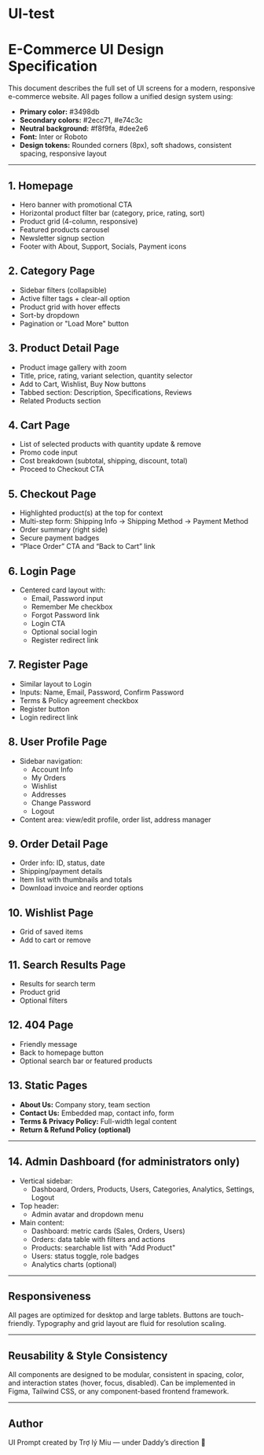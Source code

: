 # UI-test
# E-Commerce UI Design Specification

This document describes the full set of UI screens for a modern, responsive e-commerce website. All pages follow a unified design system using:

- **Primary color:** #3498db  
- **Secondary colors:** #2ecc71, #e74c3c  
- **Neutral background:** #f8f9fa, #dee2e6  
- **Font:** Inter or Roboto  
- **Design tokens:** Rounded corners (8px), soft shadows, consistent spacing, responsive layout

---

## 1. Homepage
- Hero banner with promotional CTA
- Horizontal product filter bar (category, price, rating, sort)
- Product grid (4-column, responsive)
- Featured products carousel
- Newsletter signup section
- Footer with About, Support, Socials, Payment icons

## 2. Category Page
- Sidebar filters (collapsible)
- Active filter tags + clear-all option
- Product grid with hover effects
- Sort-by dropdown
- Pagination or "Load More" button

## 3. Product Detail Page
- Product image gallery with zoom
- Title, price, rating, variant selection, quantity selector
- Add to Cart, Wishlist, Buy Now buttons
- Tabbed section: Description, Specifications, Reviews
- Related Products section

## 4. Cart Page
- List of selected products with quantity update & remove
- Promo code input
- Cost breakdown (subtotal, shipping, discount, total)
- Proceed to Checkout CTA

## 5. Checkout Page
- Highlighted product(s) at the top for context
- Multi-step form: Shipping Info → Shipping Method → Payment Method
- Order summary (right side)
- Secure payment badges
- “Place Order” CTA and “Back to Cart” link

## 6. Login Page
- Centered card layout with:
  - Email, Password input
  - Remember Me checkbox
  - Forgot Password link
  - Login CTA
  - Optional social login
  - Register redirect link

## 7. Register Page
- Similar layout to Login
- Inputs: Name, Email, Password, Confirm Password
- Terms & Policy agreement checkbox
- Register button
- Login redirect link

## 8. User Profile Page
- Sidebar navigation:
  - Account Info
  - My Orders
  - Wishlist
  - Addresses
  - Change Password
  - Logout
- Content area: view/edit profile, order list, address manager

## 9. Order Detail Page
- Order info: ID, status, date
- Shipping/payment details
- Item list with thumbnails and totals
- Download invoice and reorder options

## 10. Wishlist Page
- Grid of saved items
- Add to cart or remove

## 11. Search Results Page
- Results for search term
- Product grid
- Optional filters

## 12. 404 Page
- Friendly message
- Back to homepage button
- Optional search bar or featured products

## 13. Static Pages
- **About Us:** Company story, team section
- **Contact Us:** Embedded map, contact info, form
- **Terms & Privacy Policy:** Full-width legal content
- **Return & Refund Policy (optional)**

---

## 14. Admin Dashboard (for administrators only)
- Vertical sidebar:
  - Dashboard, Orders, Products, Users, Categories, Analytics, Settings, Logout
- Top header:
  - Admin avatar and dropdown menu
- Main content:
  - Dashboard: metric cards (Sales, Orders, Users)
  - Orders: data table with filters and actions
  - Products: searchable list with "Add Product"
  - Users: status toggle, role badges
  - Analytics charts (optional)

---

## Responsiveness
All pages are optimized for desktop and large tablets. Buttons are touch-friendly. Typography and grid layout are fluid for resolution scaling.

---

## Reusability & Style Consistency
All components are designed to be modular, consistent in spacing, color, and interaction states (hover, focus, disabled). Can be implemented in Figma, Tailwind CSS, or any component-based frontend framework.

---

## Author
UI Prompt created by Trợ lý Miu — under Daddy’s direction 💛
